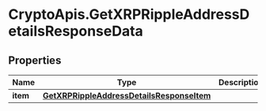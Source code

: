 # CryptoApis.GetXRPRippleAddressDetailsResponseData

## Properties

Name | Type | Description | Notes
------------ | ------------- | ------------- | -------------
**item** | [**GetXRPRippleAddressDetailsResponseItem**](GetXRPRippleAddressDetailsResponseItem.md) |  | 



